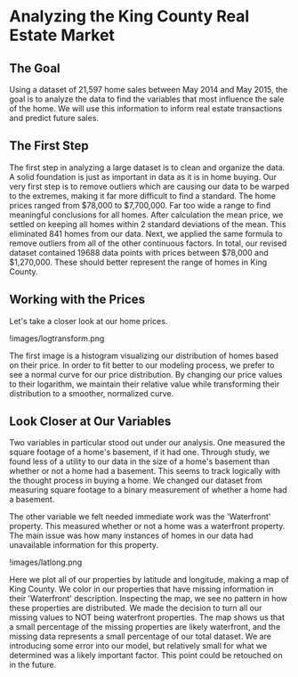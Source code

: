 # Analyzing the King County Real Estate Market

## The Goal

Using a dataset of 21,597 home sales between May 2014 and May 2015, the goal is to analyze the data to find the variables that most influence the sale of the home. We will use this information to inform real estate transactions and predict future sales.

## The First Step

The first step in analyzing a large dataset is to clean and organize the data. A solid foundation is just as important in data as it is in home buying.
Our very first step is to remove outliers which are causing our data to be warped to the extremes, making it far more difficult to find a standard.
The home prices ranged from $78,000 to $7,700,000. Far too wide a range to find meaningful conclusions for all homes.
After calculation the mean price, we settled on keeping all homes within 2 standard deviations of the mean. This eliminated 841 homes from our data. Next, we applied the same formula to remove outliers from all of the other continuous factors.
In total, our revised dataset contained 19688 data points with prices between $78,000 and $1,270,000. These should better represent the range of homes in King County.

## Working with the Prices

Let's take a closer look at our home prices.

!images/logtransform.png

 The first image is a histogram visualizing our distribution of homes based on their price. In order to fit better to our modeling process, we prefer to see a normal curve for our price distribution. By changing our price values to their logarithm, we maintain their relative value while transforming their distribution to a smoother, normalized curve.

## Look Closer at Our Variables

Two variables in particular stood out under our analysis. One measured the square footage of a home's basement, if it had one. Through study, we found less of a utility to our data in the size of a home's basement than whether or not a home had a basement. This seems to track logically with the thought process in buying a home. We changed our dataset from measuring square footage to a binary measurement of whether a home had a basement.

The other variable we felt needed immediate work was the 'Waterfront' property. This measured whether or not a home was a waterfront property. The main issue was how many instances of homes in our data had unavailable information for this property. 

!images/latlong.png

Here we plot all of our properties by latitude and longitude, making a map of King County. We color in our properties that have missing information in their 'Waterfront' description. Inspecting the map, we see no pattern in how these properties are distributed. We made the decision to turn all our missing values to NOT being waterfront properties. The map shows us that a small percentage of the missing properties are likely waterfront, and the missing data represents a small percentage of our total dataset. We are introducing some error into our model, but relatively small for what we determined was a likely important factor. This point could be retouched on in the future.
